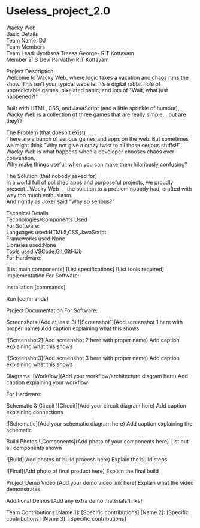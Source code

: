 # Useless_project_2.0
Wacky Web     
Basic Details  
Team Name: DJ  
Team Members  
Team Lead: Jyothsna Treesa George- RIT Kottayam  
Member 2: S Devi Parvathy-RIT Kottayam  

Project Description  
Welcome to Wacky Web, where logic takes a vacation and chaos runs the show. This isn’t your typical website. It’s a digital rabbit hole of unpredictable games, pixelated panic, and lots of "Wait, what just happened?!"  

Built with HTML, CSS, and JavaScript (and a little sprinkle of humour), Wacky Web is a collection of three games that are really simple… but are they??  

The Problem (that doesn't exist)  
There are a bunch of serious games and apps on the web. But sometimes we might think "Why not give a crazy twist to all those serious stuffs!!"  
Wacky Web is what happens when a developer chooses chaos over convention.  
Why make things useful, when you can make them hilariously confusing?  

The Solution (that nobody asked for)   
In a world full of polished apps and purposeful projects, we proudly present…Wacky Web — the solution to a problem nobody had, crafted with way too much enthusiasm.   
And rightly as Joker said "Why so serious?"  

Technical Details   
Technologies/Components Used   
For Software:   
Languages used:HTML5,CSS,JavaScript   
Frameworks used:None   
Libraries used:None   
Tools used:VSCode,Git,GitHUb   
For Hardware:

[List main components]
[List specifications]
[List tools required]
Implementation
For Software:

Installation
[commands]

Run
[commands]

Project Documentation
For Software:

Screenshots (Add at least 3)
![Screenshot1](Add screenshot 1 here with proper name) Add caption explaining what this shows

![Screenshot2](Add screenshot 2 here with proper name) Add caption explaining what this shows

![Screenshot3](Add screenshot 3 here with proper name) Add caption explaining what this shows

Diagrams
![Workflow](Add your workflow/architecture diagram here) Add caption explaining your workflow

For Hardware:

Schematic & Circuit
![Circuit](Add your circuit diagram here) Add caption explaining connections

![Schematic](Add your schematic diagram here) Add caption explaining the schematic

Build Photos
![Components](Add photo of your components here) List out all components shown

![Build](Add photos of build process here) Explain the build steps

![Final](Add photo of final product here) Explain the final build

Project Demo
Video
[Add your demo video link here] Explain what the video demonstrates

Additional Demos
[Add any extra demo materials/links]

Team Contributions
[Name 1]: [Specific contributions]
[Name 2]: [Specific contributions]
[Name 3]: [Specific contributions]
